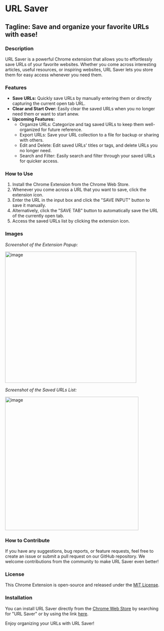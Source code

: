 # URL Saver 

## Tagline: Save and organize your favorite URLs with ease!

### Description
URL Saver is a powerful Chrome extension that allows you to effortlessly save URLs of your favorite websites. Whether you come across interesting articles, useful resources, or inspiring websites, URL Saver lets you store them for easy access whenever you need them.

### Features
- **Save URLs:** Quickly save URLs by manually entering them or directly capturing the current open tab URL.
- **Clear and Start Over:** Easily clear the saved URLs when you no longer need them or want to start anew.
- **Upcoming Features:**
  - Organize URLs: Categorize and tag saved URLs to keep them well-organized for future reference.
  - Export URLs: Save your URL collection to a file for backup or sharing with others.
  - Edit and Delete: Edit saved URLs' titles or tags, and delete URLs you no longer need.
  - Search and Filter: Easily search and filter through your saved URLs for quicker access.

### How to Use
1. Install the Chrome Extension from the Chrome Web Store.
2. Whenever you come across a URL that you want to save, click the extension icon.
3. Enter the URL in the input box and click the "SAVE INPUT" button to save it manually.
4. Alternatively, click the "SAVE TAB" button to automatically save the URL of the currently open tab.
5. Access the saved URLs list by clicking the extension icon.

### Images
*Screenshot of the Extension Popup:*

<img width="427" alt="image" src="https://github.com/Yahid-Basha/Url-Saver-Chrome-Extension/assets/97111767/110cd8f7-c155-4445-bb21-98aba044f1e3">

*Screenshot of the Saved URLs List:*

<img width="434" alt="image" src="https://github.com/Yahid-Basha/Url-Saver-Chrome-Extension/assets/97111767/770382ec-a206-4469-af37-27c4051b87db">

### How to Contribute
If you have any suggestions, bug reports, or feature requests, feel free to create an issue or submit a pull request on our GitHub repository. We welcome contributions from the community to make URL Saver even better!

### License
This Chrome Extension is open-source and released under the [MIT License](LICENSE).

### Installation
You can install URL Saver directly from the [Chrome Web Store](https://chrome.google.com/webstore) by searching for "URL Saver" or by using the link [here](link_to_chrome_web_store).

Enjoy organizing your URLs with URL Saver!

 

